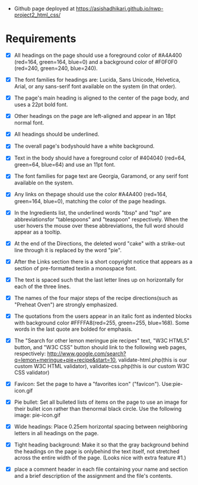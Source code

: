 * Github page deployed at https://asishadhikari.github.io/nwp-project2_html_css/
# Requirements


- [x] All headings on  the  page  should  use  a  foreground  color  of  #A4A400  (red=164,  green=164,  blue=0)
and  a background  color  of  #F0F0F0  (red=240,  green=240,  blue=240).

- [x] The  font  families  for  headings  are:  Lucida, Sans Unicode, Helvetica, Arial, or any sans-serif font available on the system (in that order).

- [x] The page's main heading is aligned to the center of the page body, and uses a 22pt bold font.

- [x] Other headings on the page are left-aligned and appear in an 18pt normal font.

- [x] All headings should be underlined.

- [x] The overall page's bodyshould have a white background.

- [x] Text in the body should have a foreground color of #404040 (red=64, green=64, blue=64) and use an 11pt font.

- [x] The font families for page text are Georgia, Garamond, or any serif font available on the system.

- [x] Any links on thepage should use the color #A4A400 (red=164, green=164, blue=0), matching the color of the page headings.


- [x] In the Ingredients list, the underlined words "tbsp" and "tsp" are abbreviationsfor "tablespoons" and "teaspoon" respectively. When the user hovers the mouse over these abbreviations, the full word should appear as a tooltip.


- [x] At the end of the Directions, the deleted word "cake" with a strike-out line through it is replaced by the word "pie".


- [x] After  the  Links  section  there  is  a  short copyright  notice that  appears  as  a  section  of pre-formatted  textin  a monospace font. 


- [x] The text is spaced such that the last letter lines up on horizontally for each of the three lines.

- [x] The names of the four major steps of the recipe directions(such as "Preheat Oven") are strongly emphasized. 

- [x] The quotations from the users appear in an  italic font  as indented blocks with background color #FFFFA8(red=255, green=255, blue=168). Some words in the last quote are bolded for emphasis.

- [x] The "Search for other lemon meringue pie recipes" text, "W3C HTML5" button, and "W3C CSS" button should link to the following web pages, 
 		respectively: http://www.google.com/search?q=lemon+meringue+pie+recipe&start=10, validate-html.php(this is our custom W3C HTML validator), validate-css.php(this is our custom W3C CSS validator)

- [x] Favicon: Set the page to have a "favorites icon" ("favicon"). Use:pie-icon.gif

- [x] Pie bullet: Set all bulleted lists of items on the page to use an image for their bullet icon rather than thenormal black circle. Use the following image: pie-icon.gif

- [x] Wide headings: Place 0.25em horizontal spacing between neighboring letters in all headings on the page.

- [x] Tight heading background: Make it so that the gray background behind the headings on the page is onlybehind the text itself, not stretched across the entire width of the page. (Looks nice with extra feature #1.)

- [x] place a comment header in each file containing your name and section and a brief description of the assignment and the file's contents.
